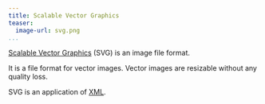 ```yaml
---
title: Scalable Vector Graphics
teaser:
  image-url: svg.png
...
```


[Scalable Vector Graphics][SVG] (SVG) is an image file format.

It is a file format for vector images. Vector images are resizable without any
quality loss.

SVG is an application of [XML].

[SVG]: https://en.wikipedia.org/wiki/Scalable_Vector_Graphics
[XML]: xml.html
